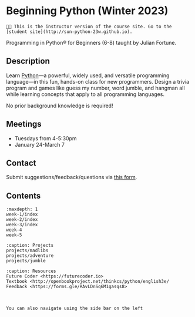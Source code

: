 # Beginning Python (Winter 2023)

```{important}
🧑‍🏫 This is the instructor version of the course site. Go to the [student site](http://sun-python-23w.github.io).
```

Programming in Python® for Beginners (6-8) taught by Julian Fortune.

## Description
Learn [Python](https://python.org)—a powerful, widely used, and versatile programming language—in this fun, hands-on class for new programmers. Design a trivia program and games like guess my number, word jumble, and hangman all while learning concepts that apply to all programming languages.

No prior background knowledge is required!

## Meetings
- Tuesdays from 4-5:30pm
- January 24-March 7

## Contact

Submit suggestions/feedback/questions via [this form](https://forms.gle/RAvLDnSq6M1gasqs8).

## Contents

```{toctree}
:maxdepth: 1
week-1/index
week-2/index
week-3/index
week-4
week-5
```

<!--
Drafts:

-->

```{toctree}
:caption: Projects
projects/madlibs
projects/adventure
projects/jumble
```


```{toctree}
:caption: Resources
Future Coder <https://futurecoder.io>
Textbook <http://openbookproject.net/thinkcs/python/english3e/
Feedback <https://forms.gle/RAvLDnSq6M1gasqs8>
```

</br>

```{tip}
You can also navigate using the side bar on the left
```
